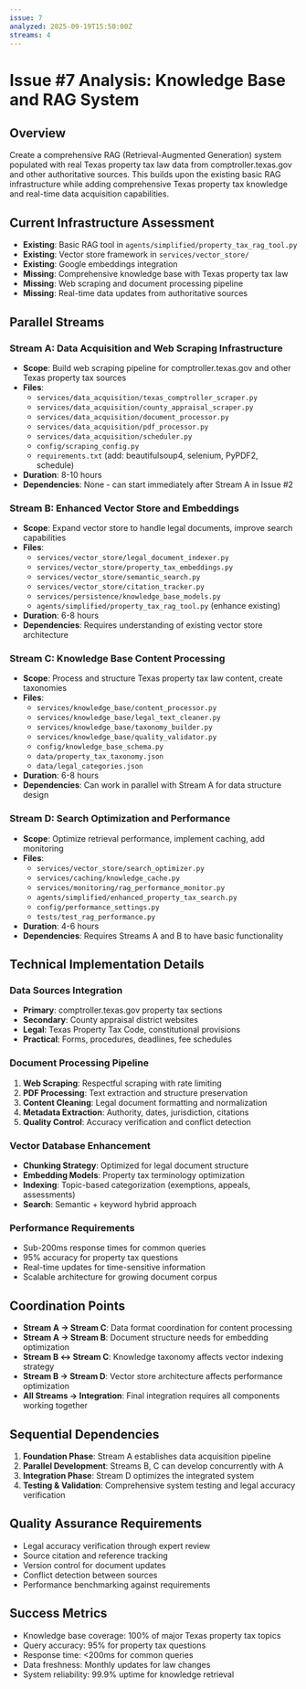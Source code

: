 ```yaml
---
issue: 7
analyzed: 2025-09-19T15:50:00Z
streams: 4
---
```


# Issue #7 Analysis: Knowledge Base and RAG System

## Overview
Create a comprehensive RAG (Retrieval-Augmented Generation) system populated with real Texas property tax law data from comptroller.texas.gov and other authoritative sources. This builds upon the existing basic RAG infrastructure while adding comprehensive Texas property tax knowledge and real-time data acquisition capabilities.

## Current Infrastructure Assessment
- **Existing**: Basic RAG tool in `agents/simplified/property_tax_rag_tool.py`
- **Existing**: Vector store framework in `services/vector_store/`
- **Existing**: Google embeddings integration
- **Missing**: Comprehensive knowledge base with Texas property tax law
- **Missing**: Web scraping and document processing pipeline
- **Missing**: Real-time data updates from authoritative sources

## Parallel Streams

### Stream A: Data Acquisition and Web Scraping Infrastructure
- **Scope**: Build web scraping pipeline for comptroller.texas.gov and other Texas property tax sources
- **Files**:
  - `services/data_acquisition/texas_comptroller_scraper.py`
  - `services/data_acquisition/county_appraisal_scraper.py`
  - `services/data_acquisition/document_processor.py`
  - `services/data_acquisition/pdf_processor.py`
  - `services/data_acquisition/scheduler.py`
  - `config/scraping_config.py`
  - `requirements.txt` (add: beautifulsoup4, selenium, PyPDF2, schedule)
- **Duration**: 8-10 hours
- **Dependencies**: None - can start immediately after Stream A in Issue #2

### Stream B: Enhanced Vector Store and Embeddings
- **Scope**: Expand vector store to handle legal documents, improve search capabilities
- **Files**:
  - `services/vector_store/legal_document_indexer.py`
  - `services/vector_store/property_tax_embeddings.py`
  - `services/vector_store/semantic_search.py`
  - `services/vector_store/citation_tracker.py`
  - `services/persistence/knowledge_base_models.py`
  - `agents/simplified/property_tax_rag_tool.py` (enhance existing)
- **Duration**: 6-8 hours
- **Dependencies**: Requires understanding of existing vector store architecture

### Stream C: Knowledge Base Content Processing
- **Scope**: Process and structure Texas property tax law content, create taxonomies
- **Files**:
  - `services/knowledge_base/content_processor.py`
  - `services/knowledge_base/legal_text_cleaner.py`
  - `services/knowledge_base/taxonomy_builder.py`
  - `services/knowledge_base/quality_validator.py`
  - `config/knowledge_base_schema.py`
  - `data/property_tax_taxonomy.json`
  - `data/legal_categories.json`
- **Duration**: 6-8 hours
- **Dependencies**: Can work in parallel with Stream A for data structure design

### Stream D: Search Optimization and Performance
- **Scope**: Optimize retrieval performance, implement caching, add monitoring
- **Files**:
  - `services/vector_store/search_optimizer.py`
  - `services/caching/knowledge_cache.py`
  - `services/monitoring/rag_performance_monitor.py`
  - `agents/simplified/enhanced_property_tax_search.py`
  - `config/performance_settings.py`
  - `tests/test_rag_performance.py`
- **Duration**: 4-6 hours
- **Dependencies**: Requires Streams A and B to have basic functionality

## Technical Implementation Details

### Data Sources Integration
- **Primary**: comptroller.texas.gov property tax sections
- **Secondary**: County appraisal district websites
- **Legal**: Texas Property Tax Code, constitutional provisions
- **Practical**: Forms, procedures, deadlines, fee schedules

### Document Processing Pipeline
1. **Web Scraping**: Respectful scraping with rate limiting
2. **PDF Processing**: Text extraction and structure preservation
3. **Content Cleaning**: Legal document formatting and normalization
4. **Metadata Extraction**: Authority, dates, jurisdiction, citations
5. **Quality Control**: Accuracy verification and conflict detection

### Vector Database Enhancement
- **Chunking Strategy**: Optimized for legal document structure
- **Embedding Models**: Property tax terminology optimization
- **Indexing**: Topic-based categorization (exemptions, appeals, assessments)
- **Search**: Semantic + keyword hybrid approach

### Performance Requirements
- Sub-200ms response times for common queries
- 95% accuracy for property tax questions
- Real-time updates for time-sensitive information
- Scalable architecture for growing document corpus

## Coordination Points
- **Stream A → Stream C**: Data format coordination for content processing
- **Stream A → Stream B**: Document structure needs for embedding optimization
- **Stream B ↔ Stream C**: Knowledge taxonomy affects vector indexing strategy
- **Stream B → Stream D**: Vector store architecture affects performance optimization
- **All Streams → Integration**: Final integration requires all components working together

## Sequential Dependencies
1. **Foundation Phase**: Stream A establishes data acquisition pipeline
2. **Parallel Development**: Streams B, C can develop concurrently with A
3. **Integration Phase**: Stream D optimizes the integrated system
4. **Testing & Validation**: Comprehensive system testing and legal accuracy verification

## Quality Assurance Requirements
- Legal accuracy verification through expert review
- Source citation and reference tracking
- Version control for document updates
- Conflict detection between sources
- Performance benchmarking against requirements

## Success Metrics
- Knowledge base coverage: 100% of major Texas property tax topics
- Query accuracy: 95% for property tax questions
- Response time: <200ms for common queries
- Data freshness: Monthly updates for law changes
- System reliability: 99.9% uptime for knowledge retrieval